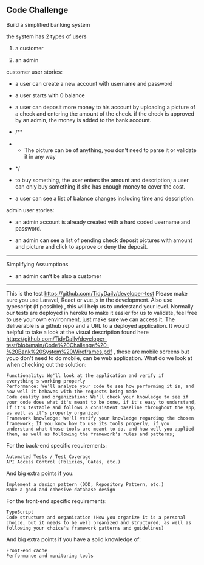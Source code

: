 ## Code Challenge


Build a simplified banking system

the system has 2 types of users

1. a customer

2. an admin

customer user stories:

- a user can create a new account with username and password

- a user starts with 0 balance

- a user can deposit more money to his account by uploading a picture of a check and entering the amount of the check. if the check is approved by an admin, the money is added to the bank account.
- /**
- * The picture can be of anything, you don't need to parse it or validate it in any way
- */


- to buy something, the user enters the amount and description; a user can only buy something if she has enough money to cover the cost.

- a user can see a list of balance changes including time and description.


admin user stories:

- an admin account is already created with a hard coded username and password.

- an admin can see a list of pending check deposit pictures with amount and picture and click to approve or deny the deposit.


***
Simplifying Assumptions

* an admin can’t be also a customer

------
This is the test https://github.com/TidyDaily/developer-test
Please make sure you use Laravel, React or vue.js in the development.
Also use typescript (if possible) , this will help us to understand your level.
Normally our tests are deployed in heroku to make it easier for us to validate, feel free to use your own environment, just make sure we can access it.
The deliverable is a github repo and a URL to a deployed application.
It would helpful to take a look at the visual description found here
https://github.com/TidyDaily/developer-test/blob/main/Code%20Challenge%20-%20Bank%20System%20Wireframes.pdf , these are mobile screens but youo don't need to do mobile, can be web application.
What do we look at when checking out the solution:

    Functionality: We'll look at the application and verify if everything's working properly
    Performance: We'll analyze your code to see how performing it is, and how well it behaves with the requests being made
    Code quality and organization: We'll check your knowledge to see if your code does what it's meant to be done, if it's easy to understand, if it's testable and follows a consistent baseline throughout the app, as well as it's properly organized
    Framework knowledge: We'll verify your knowledge regarding the chosen framework; If you know how to use its tools properly, if you understand what those tools are meant to do, and how well you applied them, as well as following the framework's rules and patterns;

For the back-end specific requirements:

    Automated Tests / Test Coverage
    API Access Control (Policies, Gates, etc.)

And big extra points if you:

    Implement a design pattern (DDD, Repository Pattern, etc.)
    Make a good and cohesive database design

For the front-end specific requirements:

    TypeScript
    Code structure and organization (How you organize it is a personal choice, but it needs to be well organized and structured, as well as following your choice's framework patterns and guidelines)

And big extra points if you have a solid knowledge of:

    Front-end cache
    Performance and monitoring tools
